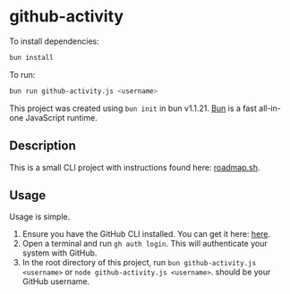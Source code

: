 # github-activity

To install dependencies:

```bash
bun install
```

To run:

```bash
bun run github-activity.js <username>
```

This project was created using `bun init` in bun v1.1.21. [Bun](https://bun.sh) is a fast all-in-one JavaScript runtime.

## Description

This is a small CLI project with instructions found here: [roadmap.sh](https://roadmap.sh/projects/github-user-activity).

## Usage

Usage is simple.

1. Ensure you have the GitHub CLI installed. You can get it here: [here](https://github.com/cli/cli).
2. Open a terminal and run `gh auth login`. This will authenticate your system with GitHub.
3. In the root directory of this project, run `bun github-activity.js <username>` or `node github-activity.js <username>`. <username> should be your GitHub username.
